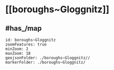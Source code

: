 # [[boroughs~Gloggnitz]] 

## #has_/map  



```leaflet
id: boroughs~Gloggnitz
zoomFeatures: true 
minZoom: 2 
maxZoom: 18
geojsonFolder: ./boroughs~Gloggnitz//
markerFolder: ./boroughs~Gloggnitz/
```

